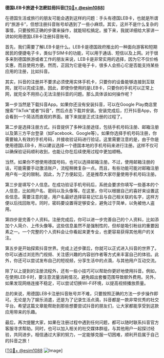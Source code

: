 **德国LEB卡旅遊卡怎麽註冊抖音[[TG💪+ @esim1088](https://t.me/s/esim1088)]**

在德国生活或旅行的朋友可能会遇到这样的问题：手头有德国LEB卡，也就是所谓的“旅游卡”，但想注册抖音账号却遇到了一些小麻烦。其实，这并不是什么复杂的事情，只要按照正确的步骤来操作，就能轻松搞定。接下来，我就详细给大家讲一讲如何用德国LEB卡注册抖音账号。

首先，我们需要了解LEB卡是什么。LEB卡是德国政府推出的一种面向游客和短期居民的便捷电子卡，类似于SIM卡的功能，可以用于通话、短信以及上网。对于很多来到德国旅游或者工作的朋友来说，LEB卡是非常实用的选择，因为它不仅价格实惠，而且使用方便。然而，正因为它是电子卡，很多人会担心它是否能支持某些应用的注册，比如抖音。

其实，抖音的注册并不要求必须使用实体手机卡，只要你的设备能够连接到互联网，就可以完成注册。因此，即使你使用的是LEB卡，只要你的手机可以正常上网，就完全不用担心无法注册抖音的问题。那么具体该如何操作呢？

第一步当然是下载抖音App。如果你还没有安装抖音，可以在Google Play商店里搜索“TikTok”或者“抖音”，然后点击下载并安装。安装完成后，打开抖音App，你会看到一个简洁而直观的界面。接下来就是正式注册的过程了。

第二步是选择注册方式。抖音提供了多种注册途径，包括手机号码注册、邮箱注册以及第三方平台登录（如Facebook、Google等）。如果你选择手机号码注册，你需要输入有效的手机号码，并接收验证码进行验证。这里需要注意的是，由于你是使用德国LEB卡，所以建议选择一个德国本地的手机号码来进行注册。这样不仅可以确保验证码顺利收到，也能让你在后续使用过程中更加顺畅。

当然，如果你不想使用德国号码，也可以选择邮箱注册。不过，使用邮箱注册的话，可能需要手动激活账户，流程稍微复杂一点。而且，有些功能可能对邮箱注册用户有一定的限制。因此，为了方便起见，还是推荐大家尽量使用手机号码注册。

第三步是填写个人信息。在成功验证手机号码后，系统会要求你填写一些基本的个人信息，比如用户名、密码以及头像等。在这里，你可以根据自己的喜好来设置这些信息。需要注意的是，用户名最好选择容易记忆且与自己相关联的名字，这样方便以后找回账号。同时，密码要设置得足够安全，避免过于简单，以免被他人盗用。

第四步是完善个人资料。注册完成后，你可以进一步完善自己的个人资料，比如添加个人简介、上传头像等。这些信息虽然不是强制性的，但却是吸引粉丝的重要因素之一。一个完整的个人资料会让你看起来更专业，也更容易获得其他用户的关注。

第五步是开始探索抖音世界。完成上述步骤后，你就可以正式进入抖音的世界了。你可以通过浏览热门视频、关注感兴趣的内容创作者等方式来丰富自己的体验。此外，你还可以尝试发布自己的短视频，分享生活中的点滴，与其他用户互动交流。

除了以上提到的注册流程外，还有一些小技巧可以帮助你更好地使用抖音。例如，在使用LEB卡时，要注意流量消耗情况，避免超出套餐范围导致额外费用。另外，如果发现网络连接不稳定，可以尝试切换Wi-Fi环境，以提高视频播放质量。

总的来说，用德国LEB卡注册抖音账号并不难，只要按照正确的方法一步步操作即可。无论是为了娱乐消遣，还是为了记录生活点滴，抖音都是一款非常优秀的社交平台。希望这篇文章能帮助到那些想要尝试抖音的朋友们，让大家都能享受到这款应用带来的乐趣。

最后，再次提醒大家，如果在注册过程中遇到任何问题，都可以随时联系抖音官方客服寻求帮助。同时，也可以加入相关的社交媒体群组，与其他用户一起探讨经验，共同进步。相信通过大家的努力，一定能够克服一切困难，顺利开启属于自己的抖音之旅！

[[TG💪+ @esim1088](https://t.me/s/esim1088) ![Image](https://i.postimg.cc/4NQfJmqS/Snipaste-2025-05-13-00-14-12.png)]